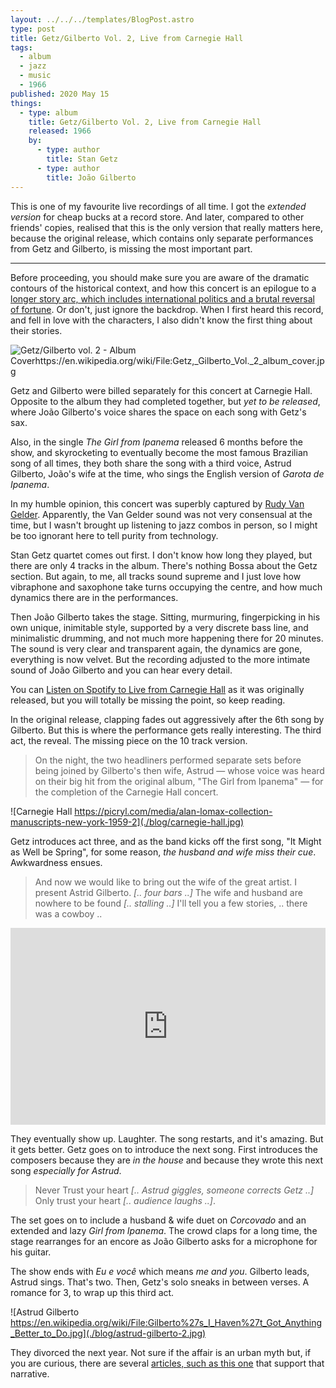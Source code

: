 ```yaml
---
layout: ../../../templates/BlogPost.astro
type: post
title: Getz/Gilberto Vol. 2, Live from Carnegie Hall
tags:
  - album
  - jazz
  - music
  - 1966
published: 2020 May 15
things:
  - type: album
    title: Getz/Gilberto Vol. 2, Live from Carnegie Hall
    released: 1966
    by:
      - type: author
        title: Stan Getz
      - type: author
        title: João Gilberto
---
```


This is one of my favourite live recordings of all time. I got the _extended version_ for cheap bucks at a record store. And later, compared to other friends' copies, realised that this is the only version that really matters here, because the original release, which contains only separate performances from Getz and Gilberto, is missing the most important part.

---

Before proceeding, you should make sure you are aware of the dramatic contours of the historical context, and how this concert is an epilogue to a [longer story arc, which includes international politics and a brutal reversal of fortune](/posts/2020-05/getz-gilberto--vol-1). Or don't, just ignore the backdrop. When I first heard this record, and fell in love with the characters, I also didn't know the first thing about their stories.

![Getz/Gilberto vol. 2 - Album Coverhttps://en.wikipedia.org/wiki/File:Getz,_Gilberto_Vol._2_album_cover.jpg](./albums/getz-gilberto--live-at-carnegie-hall.jpg)

Getz and Gilberto were billed separately for this concert at Carnegie Hall. Opposite to the album they had completed together, but _yet to be released_, where João Gilberto's voice shares the space on each song with Getz's sax.

Also, in the single _The Girl from Ipanema_ released 6 months before the show, and skyrocketing to eventually become the most famous Brazilian song of all times, they both share the song with a third voice, Astrud Gilberto, João's wife at the time, who sings the English version of _Garota de Ipanema_.

In my humble opinion, this concert was superbly captured by [Rudy Van Gelder](https://www.discogs.com/artist/252966-Rudy-Van-Gelder). Apparently, the Van Gelder sound was not very consensual at the time, but I wasn't brought up listening to jazz combos in person, so I might be too ignorant here to tell purity from technology.

Stan Getz quartet comes out first. I don't know how long they played, but there are only 4 tracks in the album. There's nothing Bossa about the Getz section. But again, to me, all tracks sound supreme and I just love how vibraphone and saxophone take turns occupying the centre, and how much dynamics there are in the performances.

Then João Gilberto takes the stage. Sitting, murmuring, fingerpicking in his own unique, inimitable style, supported by a very discrete bass line, and minimalistic drumming, and not much more happening there for 20 minutes. The sound is very clear and transparent again, the dynamics are gone, everything is now velvet. But the recording adjusted to the more intimate sound of João Gilberto and you can hear every detail.

You can [Listen on Spotify to Live from Carnegie Hall](https://open.spotify.com/album/0Hh0eLbuqqDxYSCpy7i4Jx) as it was originally released, but you will totally be missing the point, so keep reading.

In the original release, clapping fades out aggressively after the 6th song by Gilberto. But this is where the performance gets really interesting. The third act, the reveal. The missing piece on the 10 track version.

> On the night, the two headliners performed separate sets before being joined by Gilberto's then wife, Astrud — whose voice was heard on their big hit from the original album, "The Girl from Ipanema" — for the completion of the Carnegie Hall concert.

![Carnegie Hall https://picryl.com/media/alan-lomax-collection-manuscripts-new-york-1959-2](./blog/carnegie-hall.jpg)

Getz introduces act three, and as the band kicks off the first song, "It Might as Well be Spring", for some reason, _the husband and wife miss their cue_. Awkwardness ensues.

> And now we would like to bring out the wife of the great artist. I present Astrid Gilberto. _[.. four bars ..]_ The wife and husband are nowhere to be found _[.. stalling ..]_ I'll tell you a few stories, .. there was a cowboy ..

<iframe width="100%" height="315" src="https://www.youtube.com/embed/kp3sb-FcSOk?start=2111" frameborder="0" allow="accelerometer; autoplay; encrypted-media; gyroscope; picture-in-picture" allowfullscreen></iframe>

They eventually show up. Laughter. The song restarts, and it's amazing. But it gets better. Getz goes on to introduce the next song. First introduces the composers because they are _in the house_ and because they wrote this next song _especially for Astrud_.

> Never Trust your heart _[.. Astrud giggles, someone corrects Getz ..]_ Only trust your heart _[.. audience laughs ..]_.

The set goes on to include a husband & wife duet on _Corcovado_ and an extended and lazy _Girl from Ipanema_. The crowd claps for a long time, the stage rearranges for an encore as João Gilberto asks for a microphone for his guitar.

The show ends with _Eu e você_ which means _me and you_. Gilberto leads, Astrud sings. That's two. Then, Getz's solo sneaks in between verses. A romance for 3, to wrap up this third act.

![Astrud Gilberto https://en.wikipedia.org/wiki/File:Gilberto%27s_I_Haven%27t_Got_Anything_Better_to_Do.jpg](./blog/astrud-gilberto-2.jpg)

They divorced the next year. Not sure if the affair is an urban myth but, if you are curious, there are several [articles, such as this one](https://www.vailjazz.org/inside-the-vail-jazz-festival-a-musical-affair/) that support that narrative.
